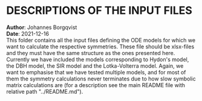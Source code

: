 # DESCRIPTIONS OF THE INPUT FILES
**Author**: Johannes Borgqvist<br>
**Date**: 2021-12-16<br>
This folder contains all the input files defining the ODE models for which we want to calculate the respective symmetries. These file should be xlsx-files and they must have the same structure as the ones presented here. Currently we have included the models corresponding to Hydon's model, the DBH model, the SIR model and the Lotka-Volterra model. Again, we want to emphasise that we have tested multiple models, and for most of them the symmetry calculations never terminates due to how slow symbolic matrix calculations are (for a description see the main README file with relative path "../README.md"). 
